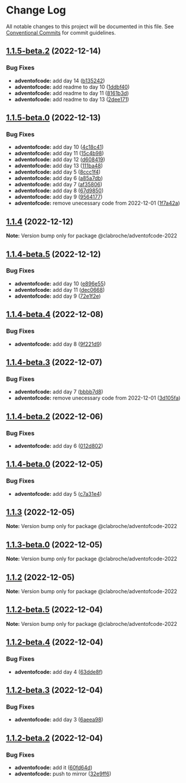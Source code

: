 # Change Log

All notable changes to this project will be documented in this file.
See [Conventional Commits](https://conventionalcommits.org) for commit guidelines.

## [1.1.5-beta.2](https://github.com/clabroche/monorepo/compare/v1.1.5-beta.1...v1.1.5-beta.2) (2022-12-14)

### Bug Fixes

* **adventofcode:** add day 14 ([b135242](https://github.com/clabroche/monorepo/commit/b135242318b9c493b77ea44da4ed9e481e63fda8))
* **adventofcode:** add readme to day 10 ([1ddbf40](https://github.com/clabroche/monorepo/commit/1ddbf40c3dade79c8d29660021a7bdafee66050e))
* **adventofcode:** add readme to day 11 ([8161b3d](https://github.com/clabroche/monorepo/commit/8161b3dd3c0a64f72a3914ba1e84f723707c3adb))
* **adventofcode:** add readme to day 13 ([2dee171](https://github.com/clabroche/monorepo/commit/2dee1711841246946b1a36c0097c9d9621a798e0))

## [1.1.5-beta.0](https://github.com/clabroche/monorepo/compare/v1.1.2-beta.11...v1.1.5-beta.0) (2022-12-13)

### Bug Fixes

* **adventofcode:** add day 10 ([4c18c41](https://github.com/clabroche/monorepo/commit/4c18c41b3b47627831a13b034dbee263d5575acc))
* **adventofcode:** add day 11 ([15c4b98](https://github.com/clabroche/monorepo/commit/15c4b9898fbcde9bd684a18ee4ec04a64bddd352))
* **adventofcode:** add day 12 ([d608419](https://github.com/clabroche/monorepo/commit/d608419571a16e0bbda226adadf803e79a099098))
* **adventofcode:** add day 13 ([111ba48](https://github.com/clabroche/monorepo/commit/111ba48b7cee8f7e3bdafc610780a4b814dbfc81))
* **adventofcode:** add day 5 ([8ccc1f4](https://github.com/clabroche/monorepo/commit/8ccc1f41e0101e0155316c5b14d1d562b89b9b6c))
* **adventofcode:** add day 6 ([a85a7db](https://github.com/clabroche/monorepo/commit/a85a7dbfc591deb3193299bb911379717c9c76cd))
* **adventofcode:** add day 7 ([af35806](https://github.com/clabroche/monorepo/commit/af358063f74532bb626088adce9035e34bd5ad69))
* **adventofcode:** add day 8 ([67d9850](https://github.com/clabroche/monorepo/commit/67d9850422ec908171d2c00fb3d986ef4c37033b))
* **adventofcode:** add day 9 ([9564177](https://github.com/clabroche/monorepo/commit/9564177d05bbecfda7c03086164b2ca48fa0c663))
* **adventofcode:** remove unecessary code from 2022-12-01 ([1f7a42a](https://github.com/clabroche/monorepo/commit/1f7a42a5c38ff788d517bd84190b9b93a278903b))

## [1.1.4](https://github.com/clabroche/monorepo/compare/v1.1.4-beta.5...v1.1.4) (2022-12-12)

**Note:** Version bump only for package @clabroche/adventofcode-2022

## [1.1.4-beta.5](https://github.com/clabroche/monorepo/compare/v1.1.4-beta.4...v1.1.4-beta.5) (2022-12-12)

### Bug Fixes

* **adventofcode:** add day 10 ([e896e55](https://github.com/clabroche/monorepo/commit/e896e55554aa157aea3be7cfb2fe3566c6321fff))
* **adventofcode:** add day 11 ([dec0668](https://github.com/clabroche/monorepo/commit/dec0668575301b90d2ea85b4c8104e66d56ec420))
* **adventofcode:** add day 9 ([72e1f2e](https://github.com/clabroche/monorepo/commit/72e1f2e7834e72a4a7f27c12e82ec07683690e98))

## [1.1.4-beta.4](https://github.com/clabroche/monorepo/compare/v1.1.4-beta.3...v1.1.4-beta.4) (2022-12-08)

### Bug Fixes

* **adventofcode:** add day 8 ([9f221d9](https://github.com/clabroche/monorepo/commit/9f221d960fe14c2cf23563e016a2edd87decc6e5))

## [1.1.4-beta.3](https://github.com/clabroche/monorepo/compare/v1.1.4-beta.2...v1.1.4-beta.3) (2022-12-07)

### Bug Fixes

* **adventofcode:** add day 7 ([bbbb7d8](https://github.com/clabroche/monorepo/commit/bbbb7d8041b3a0e542b38dfc8a80991e0c654822))
* **adventofcode:** remove unecessary code from 2022-12-01 ([3d105fa](https://github.com/clabroche/monorepo/commit/3d105fab178fc64d8737c7ec020b197ea8a4326f))

## [1.1.4-beta.2](https://github.com/clabroche/monorepo/compare/v1.1.4-beta.1...v1.1.4-beta.2) (2022-12-06)

### Bug Fixes

* **adventofcode:** add day 6 ([012d802](https://github.com/clabroche/monorepo/commit/012d802f38e502de06c5e3eee571223b53b68470))

## [1.1.4-beta.0](https://github.com/clabroche/monorepo/compare/v1.1.3...v1.1.4-beta.0) (2022-12-05)

### Bug Fixes

* **adventofcode:** add day 5 ([c7a31e4](https://github.com/clabroche/monorepo/commit/c7a31e47fd60e2190573d4d25dd3463de8ca341b))

## [1.1.3](https://github.com/clabroche/monorepo/compare/v1.1.3-beta.0...v1.1.3) (2022-12-05)

**Note:** Version bump only for package @clabroche/adventofcode-2022

## [1.1.3-beta.0](https://github.com/clabroche/monorepo/compare/v1.1.2...v1.1.3-beta.0) (2022-12-05)

**Note:** Version bump only for package @clabroche/adventofcode-2022

## [1.1.2](https://github.com/clabroche/monorepo/compare/v1.1.2-beta.11...v1.1.2) (2022-12-05)

**Note:** Version bump only for package @clabroche/adventofcode-2022

## [1.1.2-beta.5](https://github.com/clabroche/monorepo/compare/v1.1.2-beta.4...v1.1.2-beta.5) (2022-12-04)

**Note:** Version bump only for package @clabroche/adventofcode-2022

## [1.1.2-beta.4](https://github.com/clabroche/monorepo/compare/v1.1.2-beta.3...v1.1.2-beta.4) (2022-12-04)

### Bug Fixes

* **adventofcode:** add day 4 ([63dde8f](https://github.com/clabroche/monorepo/commit/63dde8f9b8b63cbeaae163373bbe1d0af430b4b9))

## [1.1.2-beta.3](https://github.com/clabroche/monorepo/compare/v1.1.2-beta.2...v1.1.2-beta.3) (2022-12-04)

### Bug Fixes

* **adventofcode:** add day 3 ([6aeea98](https://github.com/clabroche/monorepo/commit/6aeea98bf85cd15d13b8fb38db1041edbef73500))

## [1.1.2-beta.2](https://github.com/clabroche/monorepo/compare/v1.1.2-beta.1...v1.1.2-beta.2) (2022-12-04)

### Bug Fixes

* **adventofcode:** add it ([60fd64d](https://github.com/clabroche/monorepo/commit/60fd64dccbbca266e080b3f5d3208c17a72a967b))
* **adventofcode:** push to mirror ([32e9ff6](https://github.com/clabroche/monorepo/commit/32e9ff60fff837c885d3b7bd46db723dd5300cad))

